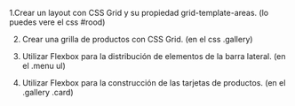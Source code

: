 1.Crear un layout con CSS Grid y su propiedad grid-template-areas. (lo puedes vere el css #rood)

2. Crear una grilla de productos con CSS Grid. (en el css .gallery)

3. Utilizar Flexbox para la distribución de elementos de la barra lateral. (en el .menu ul)

4. Utilizar Flexbox para la construcción de las tarjetas de productos. (en el .gallery .card)
